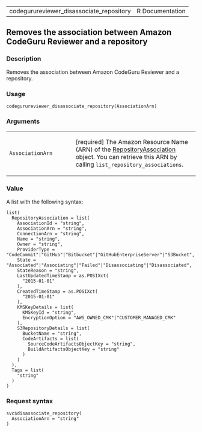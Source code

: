 <table style="width: 100%;">
<tbody>
<tr class="odd">
<td>codegurureviewer_disassociate_repository</td>
<td style="text-align: right;">R Documentation</td>
</tr>
</tbody>
</table>

## Removes the association between Amazon CodeGuru Reviewer and a repository

### Description

Removes the association between Amazon CodeGuru Reviewer and a
repository.

### Usage

    codegurureviewer_disassociate_repository(AssociationArn)

### Arguments

<table>
<colgroup>
<col style="width: 35%" />
<col style="width: 65%" />
</colgroup>
<tbody>
<tr class="odd">
<td><code
id="codegurureviewer_disassociate_repository_:_AssociationArn">AssociationArn</code></td>
<td><p>[required] The Amazon Resource Name (ARN) of the <a
href="https://docs.aws.amazon.com/codeguru/latest/reviewer-api/API_RepositoryAssociation.html">RepositoryAssociation</a>
object. You can retrieve this ARN by calling
<code>list_repository_associations</code>.</p></td>
</tr>
</tbody>
</table>

### Value

A list with the following syntax:

    list(
      RepositoryAssociation = list(
        AssociationId = "string",
        AssociationArn = "string",
        ConnectionArn = "string",
        Name = "string",
        Owner = "string",
        ProviderType = "CodeCommit"|"GitHub"|"Bitbucket"|"GitHubEnterpriseServer"|"S3Bucket",
        State = "Associated"|"Associating"|"Failed"|"Disassociating"|"Disassociated",
        StateReason = "string",
        LastUpdatedTimeStamp = as.POSIXct(
          "2015-01-01"
        ),
        CreatedTimeStamp = as.POSIXct(
          "2015-01-01"
        ),
        KMSKeyDetails = list(
          KMSKeyId = "string",
          EncryptionOption = "AWS_OWNED_CMK"|"CUSTOMER_MANAGED_CMK"
        ),
        S3RepositoryDetails = list(
          BucketName = "string",
          CodeArtifacts = list(
            SourceCodeArtifactsObjectKey = "string",
            BuildArtifactsObjectKey = "string"
          )
        )
      ),
      Tags = list(
        "string"
      )
    )

### Request syntax

    svc$disassociate_repository(
      AssociationArn = "string"
    )
